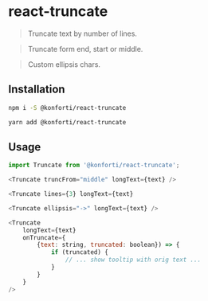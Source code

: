 # react-truncate

> Truncate text by number of lines.

> Truncate form end, start or middle.

> Custom ellipsis chars.

## Installation

```bash
npm i -S @konforti/react-truncate
```

```bash
yarn add @konforti/react-truncate
```

## Usage

```js
import Truncate from '@konforti/react-truncate';
```

```js
<Truncate truncFrom="middle" longText={text} />
```

```js
<Truncate lines={3} longText={text}
```

```js
<Truncate ellipsis="->" longText={text} />
```

```js
<Truncate
    longText={text}
    onTruncate={
        {text: string, truncated: boolean}) => {
            if (truncated) {
                // ... show tooltip with orig text ...
            }
        }
    }
/>
```
